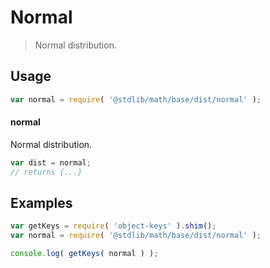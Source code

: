 # Normal

> Normal distribution.


<section class="usage">

## Usage

``` javascript
var normal = require( '@stdlib/math/base/dist/normal' );
```

#### normal

Normal distribution.

``` javascript
var dist = normal;
// returns {...}
```

</section>

<!-- /.usage -->


<section class="examples">

## Examples

<!-- TODO: better examples -->

``` javascript
var getKeys = require( 'object-keys' ).shim();
var normal = require( '@stdlib/math/base/dist/normal' );

console.log( getKeys( normal ) );
```

</section>

<!-- /.examples -->


<section class="links">

</section>

<!-- /.links -->
